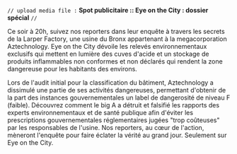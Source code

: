 ﻿`// upload media file :` **Spot publicitaire :: Eye on the City : dossier spécial** `//`

Ce soir à 20h, suivez nos reporters dans leur enquête à travers les secrets de la Larper Factory, une usine du Bronx appartenant à la megacorporation Aztechnology. Eye on the City dévoile les relevés environnementaux exclusifs qui mettent en lumière des cuves d'acide et un stockage de produits inflammables non conformes et non déclarés qui rendent la zone dangereuse pour les habitants des environs. 

Lors de l'audit initial pour la classification du bâtiment, Aztechnology a dissimulé une partie de ses activités dangereuses, permettant d'obtenir de la part des instances gouvernementales un label de dangerosité de niveau F (faible). Découvrez comment le big A a détruit et falsifié les rapports des experts environnementaux et de santé publique afin d'éviter les prescriptions gouvernementales réglementaires jugées "trop coûteuses" par les responsables de l'usine. Nos reporters, au cœur de l'action, mèneront l'enquête pour faire éclater la vérité au grand jour. Seulement sur Eye on the City.
